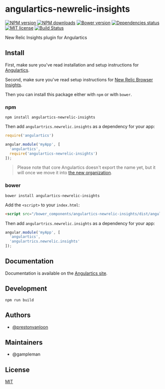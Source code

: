 # angulartics-newrelic-insights

[![NPM version][npm-image]][npm-url] [![NPM downloads][npm-downloads-image]][npm-downloads-url] [![Bower version][bower-image]][bower-url] [![Dependencies status][dep-status-image]][dep-status-url] [![MIT license][license-image]][license-url] [![Build Status](https://travis-ci.org/prestonvanloon/angulartics-newrelic-insights.svg?branch=master)](https://travis-ci.org/prestonvanloon/angulartics-newrelic-insights)

New Relic Insights plugin for Angulartics

## Install

First, make sure you've read installation and setup instructions for [Angulartics](https://github.com/prestonvanloon/angulartics#install).

Second, make sure you've read setup instructions for [New Relic Browser Insights](https://docs.newrelic.com/docs/browser/new-relic-browser/installation-configuration/adding-apps-new-relic-browser).

Then you can install this package either with `npm` or with `bower`.

### npm

```shell
npm install angulartics-newrelic-insights
```

Then add `angulartrics.newrelic.insights` as a dependency for your app:

```javascript
require('angulartics')

angular.module('myApp', [
  'angulartics',
  require('angulartics-newrelic-insights')
]);
```

> Please note that core Angulartics doesn't export the name yet, but it will once we move it into [the new organization](http://github.com/angulartics).

### bower

```shell
bower install angulartics-newrelic-insights
```

Add the `<script>` to your `index.html`:

```html
<script src="/bower_components/angulartics-newrelic-insights/dist/angulartics-newrelic-insights.min.js"></script>
```

Then add `angulartrics.newrelic.insights` as a dependency for your app:

```javascript
angular.module('myApp', [
  'angulartics',
  'angulartrics.newrelic.insights'
]);
```

## Documentation

Documentation is available on the [Angulartics site](http://angulartics.github.io/).

## Development

```shell
npm run build
```

## Authors

- [@prestonvanloon](https://github.com/prestonvanloon)

## Maintainers

- @gampleman

## License

[MIT](LICENSE)

[npm-image]: https://img.shields.io/npm/v/angulartics-newrelic-insights.svg
[npm-url]: https://npmjs.org/package/angulartics-newrelic-insights
[npm-downloads-image]: https://img.shields.io/npm/dm/angulartics-newrelic-insights.svg
[npm-downloads-url]: https://npmjs.org/package/angulartics-newrelic-insights
[bower-image]: https://img.shields.io/bower/v/angulartics-newrelic-insights.svg
[bower-url]: http://bower.io/search/?q=angulartics-newrelic-insights
[dep-status-image]: https://img.shields.io/david/prestonvanloon/angulartics-newrelic-insights.svg
[dep-status-url]: https://david-dm.org/prestonvanloon/angulartics-newrelic-insights
[license-image]: http://img.shields.io/badge/license-MIT-blue.svg
[license-url]: LICENSE

